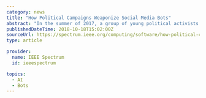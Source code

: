 ```yaml
---
category: news
title: "How Political Campaigns Weaponize Social Media Bots"
abstract: "In the summer of 2017, a group of young political activists in the United Kingdom figured out how to use the popular dating app Tinder to attract new supporters. They understood how Tinder’s social networking platform worked, how its users tended to use ..."
publishedDateTime: 2018-10-18T15:02:00Z
sourceUrl: https://spectrum.ieee.org/computing/software/how-political-campaigns-weaponize-social-media-bots
type: article

provider:
  name: IEEE Spectrum
  id: ieeespectrum

topics:
  - AI
  - Bots
---
```

